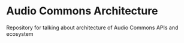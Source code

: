 # Audio Commons Architecture

Repository for talking about architecture of Audio Commons APIs and ecosystem
